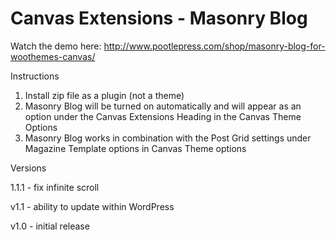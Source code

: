 Canvas Extensions - Masonry Blog
================================

Watch the demo here: http://www.pootlepress.com/shop/masonry-blog-for-woothemes-canvas/

Instructions

1. Install zip file as a plugin (not a theme)
2. Masonry Blog will be turned on automatically and will appear as an option under the Canvas Extensions Heading in the Canvas Theme Options 
3. Masonry Blog works in combination with the Post Grid settings under Magazine Template options in Canvas Theme options

Versions

1.1.1 - fix infinite scroll

v1.1 - ability to update within WordPress

v1.0 - initial release
